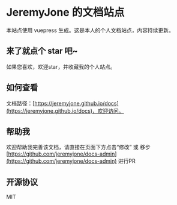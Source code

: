 # JeremyJone 的文档站点

本站点使用 vuepress 生成。这是本人的个人文档站点，内容持续更新。

## 来了就点个 star 吧~

如果您喜欢，欢迎star，并收藏我的个人站点。

## 如何查看

文档路径：[https://jeremyjone.github.io/docs](https://jeremyjone.github.io/docs)，欢迎访问。

## 帮助我

欢迎帮助我完善该文档，请直接在页面下方点击“修改” 或 移步 [https://github.com/jeremyjone/docs-admin](https://github.com/jeremyjone/docs-admin) 进行PR

## 开源协议

MIT
